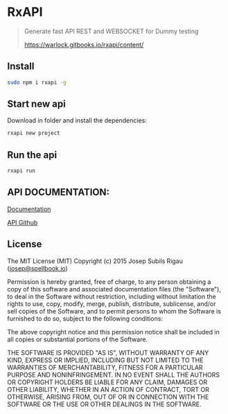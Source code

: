# RxAPI
>Generate fast API REST and WEBSOCKET for Dummy testing
>
>https://warlock.gitbooks.io/rxapi/content/

## Install
```sh
sudo npm i rxapi -g
```

## Start new api
Download in folder and install the dependencies:
```sh
rxapi new project
```

## Run the api
```sh
rxapi run
```

## API DOCUMENTATION:
[Documentation](https://warlock.gitbooks.io/rxapi/content/)

[API Github](https://github.com/warlock/nodejs-api-rest-tester)

## License
The MIT License (MIT)
Copyright (c) 2015 Josep Subils Rigau (josep@spellbook.io)

Permission is hereby granted, free of charge, to any person obtaining a copy of this software and associated documentation files (the "Software"), to deal in the Software without restriction, including without limitation the rights to use, copy, modify, merge, publish, distribute, sublicense, and/or sell copies of the Software, and to permit persons to whom the Software is furnished to do so, subject to the following conditions:

The above copyright notice and this permission notice shall be included in all copies or substantial portions of the Software.

THE SOFTWARE IS PROVIDED "AS IS", WITHOUT WARRANTY OF ANY KIND, EXPRESS OR IMPLIED, INCLUDING BUT NOT LIMITED TO THE WARRANTIES OF MERCHANTABILITY, FITNESS FOR A PARTICULAR PURPOSE AND NONINFRINGEMENT. IN NO EVENT SHALL THE AUTHORS OR COPYRIGHT HOLDERS BE LIABLE FOR ANY CLAIM, DAMAGES OR OTHER LIABILITY, WHETHER IN AN ACTION OF CONTRACT, TORT OR OTHERWISE, ARISING FROM, OUT OF OR IN CONNECTION WITH THE SOFTWARE OR THE USE OR OTHER DEALINGS IN THE SOFTWARE.
